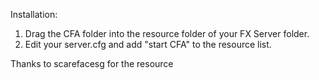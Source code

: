 Installation:
1. Drag the CFA folder into the resource folder of your FX Server folder.
2. Edit your server.cfg and add "start CFA" to the resource list.


Thanks to scarefacesg for the resource


